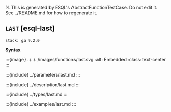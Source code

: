 % This is generated by ESQL's AbstractFunctionTestCase. Do not edit it. See ../README.md for how to regenerate it.

## `LAST` [esql-last]
```{applies_to}
stack: ga 9.2.0
```

**Syntax**

:::{image} ../../../images/functions/last.svg
:alt: Embedded
:class: text-center
:::


:::{include} ../parameters/last.md
:::

:::{include} ../description/last.md
:::

:::{include} ../types/last.md
:::

:::{include} ../examples/last.md
:::
